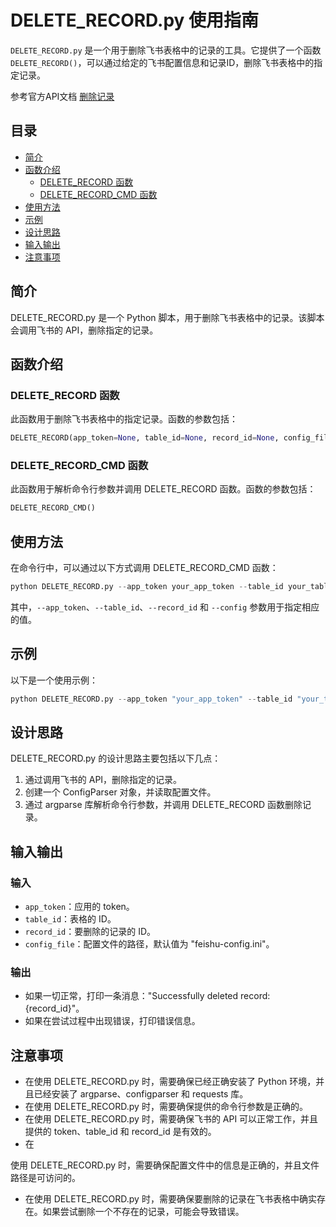 # DELETE_RECORD.py 使用指南

`DELETE_RECORD.py` 是一个用于删除飞书表格中的记录的工具。它提供了一个函数 `DELETE_RECORD()`，可以通过给定的飞书配置信息和记录ID，删除飞书表格中的指定记录。

参考官方API文档 [删除记录](https://open.feishu.cn/document/server-docs/docs/bitable-v1/app-table-record/delete)

## 目录
- [简介](#简介)
- [函数介绍](#函数介绍)
  - [DELETE_RECORD 函数](#delete_record-函数)
  - [DELETE_RECORD_CMD 函数](#delete_record_cmd-函数)
- [使用方法](#使用方法)
- [示例](#示例)
- [设计思路](#设计思路)
- [输入输出](#输入输出)
- [注意事项](#注意事项)

## 简介

DELETE_RECORD.py 是一个 Python 脚本，用于删除飞书表格中的记录。该脚本会调用飞书的 API，删除指定的记录。

## 函数介绍

### DELETE_RECORD 函数

此函数用于删除飞书表格中的指定记录。函数的参数包括：

```python
DELETE_RECORD(app_token=None, table_id=None, record_id=None, config_file=None)
```

### DELETE_RECORD_CMD 函数

此函数用于解析命令行参数并调用 DELETE_RECORD 函数。函数的参数包括：

```python
DELETE_RECORD_CMD()
```

## 使用方法

在命令行中，可以通过以下方式调用 DELETE_RECORD_CMD 函数：

```python
python DELETE_RECORD.py --app_token your_app_token --table_id your_table_id --record_id your_record_id --config your_config_file_path
```

其中，`--app_token`、`--table_id`、`--record_id` 和 `--config` 参数用于指定相应的值。

## 示例

以下是一个使用示例：

```python
python DELETE_RECORD.py --app_token "your_app_token" --table_id "your_table_id" --record_id "your_record_id" --config "your_config_file_path"
```

## 设计思路

DELETE_RECORD.py 的设计思路主要包括以下几点：

1. 通过调用飞书的 API，删除指定的记录。
2. 创建一个 ConfigParser 对象，并读取配置文件。
3. 通过 argparse 库解析命令行参数，并调用 DELETE_RECORD 函数删除记录。

## 输入输出

### 输入

- `app_token`：应用的 token。
- `table_id`：表格的 ID。
- `record_id`：要删除的记录的 ID。
- `config_file`：配置文件的路径，默认值为 "feishu-config.ini"。

### 输出

- 如果一切正常，打印一条消息："Successfully deleted record: {record_id}"。
- 如果在尝试过程中出现错误，打印错误信息。

## 注意事项

- 在使用 DELETE_RECORD.py 时，需要确保已经正确安装了 Python 环境，并且已经安装了 argparse、configparser 和 requests 库。
- 在使用 DELETE_RECORD.py 时，需要确保提供的命令行参数是正确的。
- 在使用 DELETE_RECORD.py 时，需要确保飞书的 API 可以正常工作，并且提供的 token、table_id 和 record_id 是有效的。
- 在

使用 DELETE_RECORD.py 时，需要确保配置文件中的信息是正确的，并且文件路径是可访问的。
- 在使用 DELETE_RECORD.py 时，需要确保要删除的记录在飞书表格中确实存在。如果尝试删除一个不存在的记录，可能会导致错误。